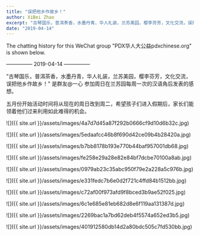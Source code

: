 ```yaml
---
title: "误把他乡作故乡！"
author: XiBei Zhao
excerpt: "古琴国乐，普洱茶香，水墨丹青，华人礼装，兰苏美园，樱李芬芳，文化交流，误把他乡作故乡！"
date: "2019-04-14"
---
```


The chatting history for this WeChat group "PDX华人大公益pdxchinese.org" is shown below.

—————  2019-04-14  —————

"古琴国乐，普洱茶香，水墨丹青，华人礼装，兰苏美园，樱李芬芳，文化交流，误把他乡作故乡！" 是群友@一心 参加周日在兰苏园每周一次的汉语角后发表的感想。

五月份开始活动时间将从现在的周日改到周二，希望孩子们进入假期后，家长们能领着他们过来利用如此难得的机会。


![]({{ site.url }}/assets/images/4a7d7d45a87f292b0666cf9d10d6b32c.jpg)

![]({{ site.url }}/assets/images/5edaafcc46b8f690d42ce09b4b28420a.jpg)

![]({{ site.url }}/assets/images/b7bb8178b193e770b44baf957001db68.jpg)

![]({{ site.url }}/assets/images/fe258e29a28e82e84bf7dcbe70100a8ab.jpg)

![]({{ site.url }}/assets/images/0979ab23c35abc950f79e2a228a5c976b.jpg)

![]({{ site.url }}/assets/images/e331fedc7b6e0d2f721c4ffd84b1512bb.jpg)

![]({{ site.url }}/assets/images/c72af00f973afd9f8bced3b9ae52f025.jpg)

![]({{ site.url }}/assets/images/6c1e685e81eb682d8e6f119aa131387d.jpg)

![]({{ site.url }}/assets/images/2269bac1a7bd62deb4f5574a652ed3b5.jpg)

![]({{ site.url }}/assets/images/401912580db14d2a80bdc505c7fd530bb.jpg)
